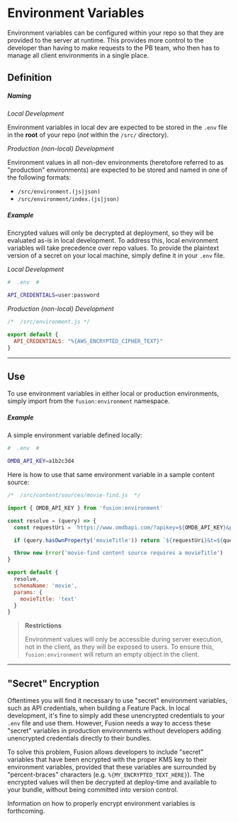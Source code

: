 # Environment Variables

Environment variables can be configured within your repo so that they are provided to the server at runtime. This provides more control to the developer than having to make requests to the PB team, who then has to manage all client environments in a single place.

## Definition

##### Naming

*Local Development*

Environment variables in local dev are expected to be stored in the `.env` file in the **root** of your repo (*not* within the `/src/` directory).

*Production (non-local) Development*

Environment values in all non-dev environments (heretofore referred to as "production" environments) are expected to be stored and named in one of the following formats:

- `/src/environment.(js|json)`
- `/src/environment/index.(js|json)`

##### Example

Encrypted values will only be decrypted at deployment, so they will be evaluated as-is in local development. To address this, local environment variables will take precedence over repo values. To provide the plaintext version of a secret on your local machine, simply define it in your `.env` file.

*Local Development*

```bash
#  .env  #

API_CREDENTIALS=user:password
```

*Production (non-local) Development*

```js
/*  /src/environment.js */

export default {
  API_CREDENTIALS: "%{AWS_ENCRYPTED_CIPHER_TEXT}"
}
```

-----

## Use

To use environment variables in either local or production environments, simply import from the `fusion:environment` namespace.

##### Example

A simple environment variable defined locally:

```bash
#  .env  #

OMDB_API_KEY=a1b2c3d4
```

Here is how to use that same environment variable in a sample content source:

```jsx
/*  /src/content/sources/movie-find.js  */

import { OMDB_API_KEY } from 'fusion:environment'

const resolve = (query) => {
  const requestUri = `https://www.omdbapi.com/?apikey=${OMDB_API_KEY}&plot=full`

  if (query.hasOwnProperty('movieTitle')) return `${requestUri}&t=${query.movieTitle}`

  throw new Error('movie-find content source requires a movieTitle')
}

export default {
  resolve,
  schemaName: 'movie',
  params: {
    movieTitle: 'text'
  }
}
```

> **Restrictions**
>
> Environment values will only be accessible during server execution, not in the client, as they will be exposed to users. To ensure this, `fusion:environment` will return an empty object in the client.

-----

## "Secret" Encryption

Oftentimes you will find it necessary to use "secret" environment variables, such as API credentials, when building a Feature Pack. In local development, it's fine to simply add these unencrypted credentials to your `.env` file and use them. However, Fusion needs a way to access these "secret" variables in production environments without developers adding unencrypted credentials directly to their bundles.

To solve this problem, Fusion allows developers to include "secret" variables that have been encrypted with the proper KMS key to their environment variables, provided that these variables are surrounded by "percent-braces" characters (e.g. `%{MY_ENCRYPTED_TEXT_HERE}`). The encrypted values will then be decrypted at deploy-time and available to your bundle, without being committed into version control.

Information on how to properly encrypt environment variables is forthcoming.

<!-- TODO: instructions for encrypting env vars -->
